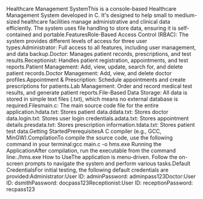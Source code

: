 Healthcare Management SystemThis is a console-based Healthcare Management System developed in C. It's designed to help small to medium-sized healthcare facilities manage administrative and clinical data efficiently. The system uses file handling to store data, ensuring it is self-contained and portable.FeaturesRole-Based Access Control (RBAC): The system provides different levels of access for three user types:Administrator: Full access to all features, including user management, and data backup.Doctor: Manages patient records, prescriptions, and test results.Receptionist: Handles patient registration, appointments, and test reports.Patient Management: Add, view, update, search for, and delete patient records.Doctor Management: Add, view, and delete doctor profiles.Appointment & Prescription: Schedule appointments and create prescriptions for patients.Lab Management: Order and record medical test results, and generate patient reports.File-Based Data Storage: All data is stored in simple text files (.txt), which means no external database is required.Filesmain.c: The main source code file for the entire application.hdata.txt: Stores patient data.ddata.txt: Stores doctor data.login.txt: Stores user login credentials.adata.txt: Stores appointment details.presdata.txt: Stores prescription information.tdata.txt: Stores patient test data.Getting StartedPrerequisitesA C compiler (e.g., GCC, MinGW).CompilationTo compile the source code, use the following command in your terminal:gcc main.c -o hms.exe
Running the ApplicationAfter compilation, run the executable from the command line:./hms.exe
How to UseThe application is menu-driven. Follow the on-screen prompts to navigate the system and perform various tasks.Default CredentialsFor initial testing, the following default credentials are provided:Administrator:User ID: adminPassword: adminpass123Doctor:User ID: dsmithPassword: docpass123Receptionist:User ID: receptionPassword: recpass123

